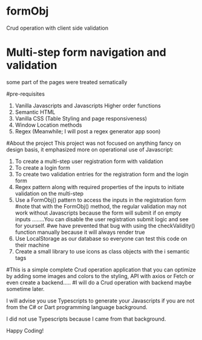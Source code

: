 # formObj
Crud operation with client side validation

# Multi-step form navigation and validation
some part of the pages were treated sematically

#pre-requisites
 1. Vanilla Javascripts and Javascripts Higher order functions
 2. Semantic HTML
 3. Vanilla CSS (Table Styling and page responsiveness)
 4. Window Location methods
 5. Regex (Meanwhile; I will post a regex generator app soon)
 
#About the project
  This project was not focused on anything fancy on design basis, it emphasized more on operational use of Javascript:
  1. To create a multi-step user registration form with validation
  2. To create a login form 
  3. To create two validation entries for the registration form and the login form
  4. Regex pattern along with required properties of the inputs to initiate validation on the multi-step
  5. Use a FormObj() pattern to access the inputs in the registration form
    #note that with the FormObj() method, the regular validation may not work without Javascripts because the form will submit if on empty inputs
    ........You can disable the user registration submit logic and see for yourself.
    #we have prevented that bug with using the checkValidity() function manually because it will always render true
  6. Use LocalStorage as our database so everyone can test this code on their machine
  7. Create a small library to use icons as class objects with the i semantic tags
 
 #This is a simple complete Crud operation application that you can optimize by adding some images and colors to the styling, API with axios or Fetch or even create a backend.....
 #I will do a Crud operation with backend maybe sometime later.
 
 I will advise you use Typescripts to generate your Javascripts if you are not from the C# or Dart programming language background.
 
 I did not use Typescripts because I came from that background.
 
 Happy Coding!

